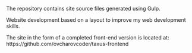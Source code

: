 <p>The repository contains site source files generated using Gulp.</p>
<p>Website development based on a layout to improve my web development skills.</p>
<p>The site in the form of a completed front-end version is located at: https://github.com/ovcharovcoder/taxus-frontend</p>
